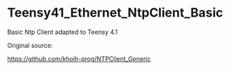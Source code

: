 # Teensy41_Ethernet_NtpClient_Basic

Basic Ntp Client adapted to Teensy 4.1

Original source:

https://github.com/khoih-prog/NTPClient_Generic



